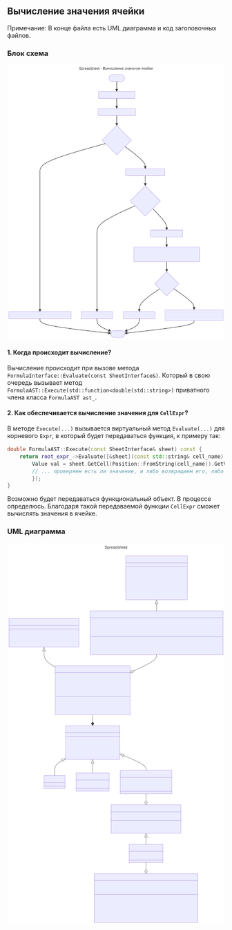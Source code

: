 ## Вычисление значения ячейки

Примечание: В конце файла есть UML диаграмма и код заголовочных файлов.

### Блок схема
![](img/formula_calculation.svg)

#### 1. Когда происходит вычисление?
Вычисление происходит при вызове метода `FormulaInterface::Evaluate(const SheetInterface&)`. Который в свою очередь вызывает метод `FormulaAST::Execute(std::function<double(std::string>)` приватного члена класса `FormulaAST ast_`.

#### 2. Как обеспечивается вычисление значения для `CellExpr`?
В методе `Execute(...)` вызывается виртуальный метод `Evaluate(...)` для корневого `Expr`, в который будет передаваться функция, к примеру так:
```cpp
double FormulaAST::Execute(const SheetInterface& sheet) const {
    return root_expr_->Evaluate([&sheet](const std::string& cell_name) {
        Value val = sheet.GetCell(Position::FromString(cell_name)).GetValue();
        // ... проверяем есть ли значение, и либо возвращаем его, либо выбрасываем исключение
        });
}
```
Возможно будет передаваться функциональный объект. В процессе определюсь. Благодаря такой передаваемой функции `CellExpr` сможет вычислять значения в ячейке.

### UML диаграмма
![](img/uml.svg)